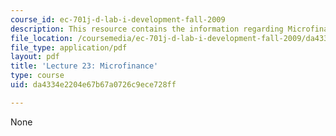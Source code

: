 ```yaml
---
course_id: ec-701j-d-lab-i-development-fall-2009
description: This resource contains the information regarding Microfinance.
file_location: /coursemedia/ec-701j-d-lab-i-development-fall-2009/da4334e2204e67b67a0726c9ece728ff_MITEC_701JF09_lec23_nb.pdf
file_type: application/pdf
layout: pdf
title: 'Lecture 23: Microfinance'
type: course
uid: da4334e2204e67b67a0726c9ece728ff

---
```

None